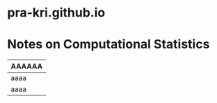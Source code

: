 # pra-kri.github.io

# **Notes on Computational Statistics**




AAAAAA                                 | 
-------------------------------------- | 
aaaa | 
aaaa | 



